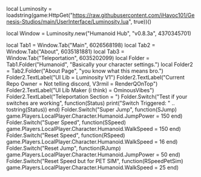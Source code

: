 local Luminosity = loadstring(game:HttpGet("https://raw.githubusercontent.com/iHavoc101/Genesis-Studios/main/UserInterface/Luminosity.lua", true))()

local Window = Luminosity.new("Humanoid Hub", "v0.8.3a", 4370345701)

local Tab1 = Window.Tab("Main", 6026568198)
local Tab2 = Window.Tab("About", 6035181881)
local Tab3 = Window.Tab("Teleportation", 6035202099)
local Folder = Tab1.Folder("Humanoid", "Basically your character settings.")
local Folder2 = Tab2.Folder("About Page", "you know what this means bro.")
Folder2.TextLabel("UI Lib = Luminosity V1")
Folder2.TextLabel("Current Repo Owner = Not telling discord, V3rmil = RenderQOnTop")
Folder2.TextLabel("UI Lib Maker (i think) = OminousVibes")
Folder2.TextLabel("Teleportation Section = ")
Folder.Switch("Test if your switches are working", function(Status)
print("Switch Triggered: " .. tostring(Status))
end)
Folder.Switch("Super Jump", function(SJump)
game.Players.LocalPlayer.Character.Humanoid.JumpPower = 150
end)
Folder.Switch("Super Speed", function(SSpeed)
game.Players.LocalPlayer.Character.Humanoid.WalkSpeed = 150
end)
Folder.Switch("Reset Speed", function(RSpeed)
game.Players.LocalPlayer.Character.Humanoid.WalkSpeed = 16
end)
Folder.Switch("Reset Jump", function(RJump)
game.Players.LocalPlayer.Character.Humanoid.JumpPower = 50
end)
Folder.Switch("Reset Speed but for PET SIM", function(RSpeedPetSim)
game.Players.LocalPlayer.Character.Humanoid.WalkSpeed = 25
end)
